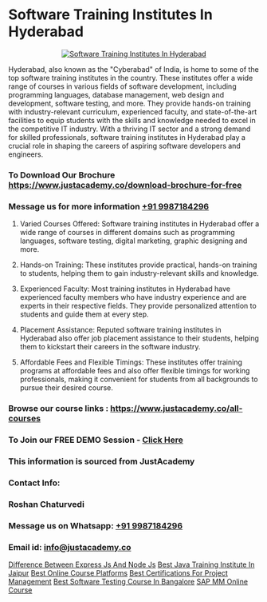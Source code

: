 # Software Training Institutes In Hyderabad

<p align="center">
  <a href="https://justacademy.co/program-detail/software-testing">
    <img src="https://justacademy.co/storage2/program_images/1704700438.webp" alt="Software Training Institutes In Hyderabad">
  </a>
</p>


Hyderabad, also known as the "Cyberabad" of India, is home to some of the top software training institutes in the country. These institutes offer a wide range of courses in various fields of software development, including programming languages, database management, web design and development, software testing, and more. They provide hands-on training with industry-relevant curriculum, experienced faculty, and state-of-the-art facilities to equip students with the skills and knowledge needed to excel in the competitive IT industry. With a thriving IT sector and a strong demand for skilled professionals, software training institutes in Hyderabad play a crucial role in shaping the careers of aspiring software developers and engineers.
### To Download Our Brochure https://www.justacademy.co/download-brochure-for-free
### Message us for more information [+91 9987184296](https://api.whatsapp.com/send?phone=919987184296)
1) Varied Courses Offered: Software training institutes in Hyderabad offer a wide range of courses in different domains such as programming languages, software testing, digital marketing, graphic designing and more.

2) Hands-on Training: These institutes provide practical, hands-on training to students, helping them to gain industry-relevant skills and knowledge.

3) Experienced Faculty: Most training institutes in Hyderabad have experienced faculty members who have industry experience and are experts in their respective fields. They provide personalized attention to students and guide them at every step.

4) Placement Assistance: Reputed software training institutes in Hyderabad also offer job placement assistance to their students, helping them to kickstart their careers in the software industry.

5) Affordable Fees and Flexible Timings: These institutes offer training programs at affordable fees and also offer flexible timings for working professionals, making it convenient for students from all backgrounds to pursue their desired course.

### Browse our course links : https://www.justacademy.co/all-courses 
### To Join our FREE DEMO Session - [Click Here](https://www.justacademy.co/register-for-course-demo)


### This information is sourced from JustAcademy
### Contact Info:
### Roshan Chaturvedi
### Message us on Whatsapp: [+91 9987184296](https://api.whatsapp.com/send?phone=919987184296)
### Email id: [info@justacademy.co](mailto:info@justacademy.co)
                    
[Difference Between Express Js And Node Js](https://www.linkedin.com/pulse/difference-between-express-js-node-justacademy-thane-jdcac?trackingId=D9hAhfIpVbWsCurswdDUeA%3D%3D&lipi=urn%3Ali%3Apage%3Ad_flagship3_company_admin%3BQUUDXGyzQlqUHLkfVC%2F2FQ%3D%3D)
[Best Java Training Institute In Jaipur](https://www.linkedin.com/pulse/best-java-training-institute-jaipur-justacademy-san-jose-e6sxe?trackingId=hvqfC75DzGpmOoKXpNACJg%3D%3D&lipi=urn%3Ali%3Apage%3Ad_flagship3_company_admin%3BEWeMkO%2BuSGSAlnCbMCSomw%3D%3D)
[Best Online Course Platforms](https://medium.com/@namusn/best-online-course-platforms-453984ca427e)
[Best Certifications For Project Management](https://medium.com/@shivamja27/best-certifications-for-project-management-c3566e866176)
[Best Software Testing Course In Bangalore](https://justacademyin.github.io/Articles/Best-Software-Testing-Course-In-Bangalore)
[SAP MM Online Course](https://justacademyin.github.io/Articles/SAP-MM-Online-Course)
